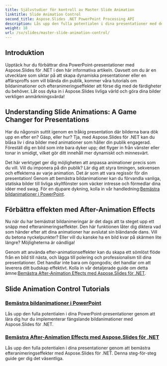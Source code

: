 ```yaml
---
title: Självstudier för kontroll av Master Slide Animation
linktitle: Slide Animation Control
second_title: Aspose.Slides .NET PowerPoint Processing API
description: Lås upp den fulla potentialen i dina presentationer med dessa omfattande Aspose.Slides för .NET-tutorials som täcker bildanimationer och efteranimeringseffekter.
weight: 18
url: /sv/slides/master-slide-animation-control/
---
```

## Introduktion

Upptäck hur du förbättrar dina PowerPoint-presentationer med Aspose.Slides för .NET i den här informativa artikeln. Oavsett om du är en utvecklare som siktar på att skapa dynamiska presentationer eller en affärsproffs som vill blända din publik, kommer våra tutorials om bildanimationer och efteranimeringseffekter att förse dig med de färdigheter du behöver. Låt oss dyka in i Aspose.Slides livliga värld och göra dina bilder verkligen anmärkningsvärda!


## Understanding Slide Animations: A Game Changer for Presentations

Har du någonsin suttit igenom en tråkig presentation där bilderna bara dök upp en efter en? Gäsp, eller hur? Tja, med Aspose.Slides för .NET kan du blåsa liv i dina bilder med animationer som håller din publik engagerad. Föreställ dig en bild som inte bara dyker upp; det flyger in från vänster eller tonar in smidigt, vilket gör ditt innehåll mer dynamiskt och minnesvärt. 

Det här verktyget ger dig möjligheten att anpassa animationer precis som du vill. Vill du imponera på din publik? Lär dig att styra timingen, sekvensen och effekterna av varje animation. Det är som att vara regissör för din presentation! Genom att bemästra bildanimationer kan du förvandla vanliga, statiska bilder till livliga skyltfönster som väcker intresse och förmedlar dina idéer med swag. För en djupare dykning, kolla in vår handledning:[Bemästra bildanimationer i PowerPoint](./slide-animation-in-power-point/).

## Förbättra effekten med After-Animation Effects

Nu när du har bemästrat bildanimeringar är det dags att ta steget upp ett snäpp med efteranimeringseffekter. Den här funktionen låter dig diktera vad som händer efter att dina animationer har avslutat sin bländande dans. Vill du betona nyckelpunkter? Eller vill du kanske ha en bild kvar på skärmen lite längre? Möjligheterna är oändliga!

Genom att använda efter-animationseffekter kan du skapa ett sömlöst flöde från en bild till nästa, och lägga till polering och professionalism till dina presentationer. Det handlar inte bara om ögongodis; det handlar om att leverera ditt budskap effektivt. Kolla in vår detaljerade guide om detta ämne:[Bemästra After-Animation Effects med Aspose.Slides för .NET](./control-after-animation-effects/). 

## Slide Animation Control Tutorials
### [Bemästra bildanimationer i PowerPoint](./slide-animation-in-power-point/)
Lås upp den fulla potentialen i dina PowerPoint-presentationer genom att lära dig hur du implementerar fängslande bildanimationer med Aspose.Slides för .NET.
### [Bemästra After-Animation Effects med Aspose.Slides för .NET](./control-after-animation-effects/)
Lås upp den fulla potentialen i dina presentationer genom att bemästra efteranimeringseffekter med Aspose.Slides för .NET. Denna steg-för-steg guide ger dig det väsentliga.